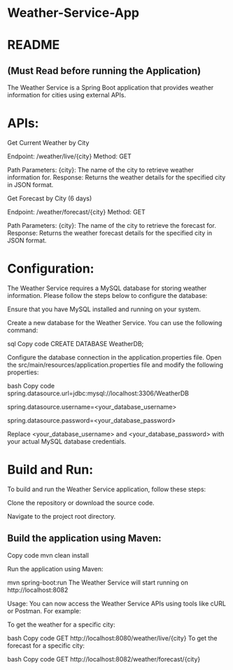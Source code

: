# Weather-Service-App

README
============
(Must Read before running the Application)
---
The Weather Service is a Spring Boot application that provides weather information for cities using external APIs.


APIs:
=========
Get Current Weather by City

Endpoint: /weather/live/{city}
Method: GET

Path Parameters:
{city}: The name of the city to retrieve weather information for.
Response: Returns the weather details for the specified city in JSON format.

Get Forecast by City (6 days)

Endpoint: /weather/forecast/{city}
Method: GET

Path Parameters:
{city}: The name of the city to retrieve the forecast for.
Response: Returns the weather forecast details for the specified city in JSON format.

Configuration:
==============
The Weather Service requires a MySQL database for storing weather information. Please follow the steps below to configure the database:

Ensure that you have MySQL installed and running on your system.

Create a new database for the Weather Service. You can use the following command:

sql
Copy code
CREATE DATABASE WeatherDB;

Configure the database connection in the application.properties file. 
Open the src/main/resources/application.properties file and modify the following properties:

bash
Copy code
spring.datasource.url=jdbc:mysql://localhost:3306/WeatherDB

spring.datasource.username=<your_database_username>

spring.datasource.password=<your_database_password>

Replace <your_database_username> and <your_database_password> with your actual MySQL database credentials.


Build and Run:
==============
To build and run the Weather Service application, follow these steps:

Clone the repository or download the source code.

Navigate to the project root directory.

Build the application using Maven:
--

Copy code
mvn clean install

Run the application using Maven:

mvn spring-boot:run
The Weather Service will start running on http://localhost:8082

Usage:
You can now access the Weather Service APIs using tools like cURL or Postman. For example:

To get the weather for a specific city:

bash
Copy code
GET http://localhost:8080/weather/live/{city}
To get the forecast for a specific city:

bash
Copy code
GET http://localhost:8082/weather/forecast/{city}
